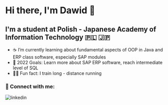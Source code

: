 # Hi there, I'm Dawid 👋 
  
## I'm a student at Polish - Japanese Academy of Information Technology 🇵🇱 🇯🇵

- ☕ I’m currently learning about fundamental aspects of OOP in Java and ERP class software, especially SAP modules
- 💫 2022 Goals: Learn more about SAP ERP software, reach intermediate level of SQL
- 🏃‍♂️ Fun fact: I train long - distance running

###  🤝 Connect with me:

![linkedin](https://cloud.githubusercontent.com/assets/17016297/18839848/0fc7e74e-83d2-11e6-8c6a-277fc9d6e067.png)











[2]:https://www.linkedin.com/in/https://www.linkedin.com/in/dawid-sadownik-429468236/

